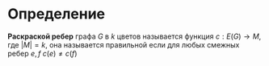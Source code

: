 # Определение
**Раскраской ребер** графа $G$ в $k$ цветов называется функция $c:E(G) \to M$, где $|M| = k$, она называется правильной если для любых смежных ребер $e, f$ $c(e) \not = c(f)$